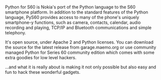 Python for S60 is Nokia's port of the Python language to the S60 smartphone platform. In addition to the standard features of the Python language, PyS60 provides access to many of the phone's uniquely smartphone-y functions, such as camera, contacts, calendar, audio recording and playing, TCP/IP and Bluetooth communications and simple telephony.

It's open source, under Apache 2 and Python licenses. You can download the source for the latest release from garage.maemo.org or use community managed Python for Series 60 community edition which comes with some extra goodies for low level hackers.

...and what it is really about is making it not only possible but also easy and fun to hack these wonderful gadgets.